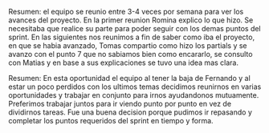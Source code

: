 Resumen: el equipo se reunio entre 3-4 veces por semana para ver los avances del proyecto. En la primer reunion Romina explico lo que hizo. Se necesitaba que realice su parte para poder seguir con los demas puntos del sprint. En las siguientes nos reunimos a fin de saber como iba el proyecto, en que se habia avanzado, Tomas compartio como hizo los partials y se avanzo con el punto 7 que no sabiamos bien como encararlo, se consulto con Matias y en base a sus explicaciones se tuvo una idea mas clara.

Resumen: En esta oportunidad el equipo al tener la baja de Fernando y al estar un poco perdidos con los ultimos temas decidimos reunirnos en varias oportunidades y trabajar en conjunto para irnos ayudandonos mutuamente. Preferimos trabajar juntos para ir viendo punto por punto en vez de dividirnos tareas. Fue una buena decision porque pudimos ir repasando y completar los puntos requeridos del sprint en tiempo y forma.